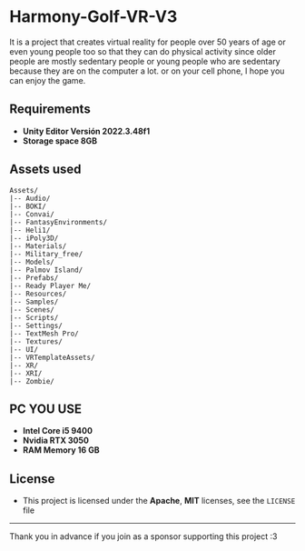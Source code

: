 # Harmony-Golf-VR-V3
It is a project that creates virtual reality for people over 50 years of age or even young people too so that they can do physical activity since older people are mostly sedentary people or young people who are sedentary because they are on the computer a lot. or on your cell phone, I hope you can enjoy the game.

## Requirements

- **Unity Editor Versión 2022.3.48f1**
- **Storage space 8GB**

## Assets used

```plaintext
Assets/
|-- Audio/
|-- BOKI/
|-- Convai/
|-- FantasyEnvironments/
|-- Heli1/
|-- iPoly3D/
|-- Materials/
|-- Military_free/
|-- Models/
|-- Palmov Island/
|-- Prefabs/
|-- Ready Player Me/
|-- Resources/
|-- Samples/
|-- Scenes/
|-- Scripts/
|-- Settings/
|-- TextMesh Pro/
|-- Textures/
|-- UI/
|-- VRTemplateAssets/
|-- XR/
|-- XRI/
|-- Zombie/
```

## PC YOU USE

- **Intel Core i5 9400**
- **Nvidia RTX 3050**
- **RAM Memory 16 GB**


## License
- This project is licensed under the **Apache**, **MIT** licenses, see the `LICENSE` file

---

Thank you in advance if you join as a sponsor supporting this project :3
